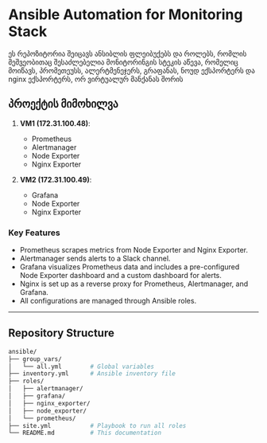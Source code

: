 # Ansible Automation for Monitoring Stack

ეს რეპოზიტორია შეიცავს ანსიბლის ფლეიბუქებს და როლებს, რომლის მეშვეობითაც შესაძლებელია მონიტორინგის სტეკის აწევა, რომელიც მოიწავს, პრომეთეუსს, ალერტმენეჯერს, გრაფანას, ნოუდ ექსპორტერს და nginx ექსპორტერს, ორ ვირტუალურ მანქანას შორის

## პროექტის მიმოხილვა

1. **VM1 (172.31.100.48)**:
   - Prometheus
   - Alertmanager
   - Node Exporter
   - Nginx Exporter

2. **VM2 (172.31.100.49)**:
   - Grafana
   - Node Exporter
   - Nginx Exporter

### Key Features
- Prometheus scrapes metrics from Node Exporter and Nginx Exporter.
- Alertmanager sends alerts to a Slack channel.
- Grafana visualizes Prometheus data and includes a pre-configured Node Exporter dashboard and a custom dashboard for alerts.
- Nginx is set up as a reverse proxy for Prometheus, Alertmanager, and Grafana.
- All configurations are managed through Ansible roles.

---

## Repository Structure

```bash
ansible/
├── group_vars/
│   └── all.yml        # Global variables
├── inventory.yml      # Ansible inventory file
├── roles/
│   ├── alertmanager/
│   ├── grafana/
│   ├── nginx_exporter/
│   ├── node_exporter/
│   └── prometheus/
├── site.yml           # Playbook to run all roles
└── README.md          # This documentation
